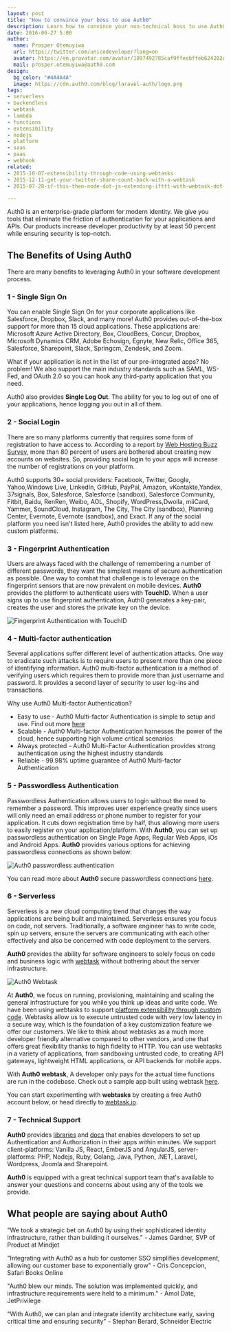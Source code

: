 ```yaml
---
layout: post
title: "How to convince your boss to use Auth0"
description: Learn how to convince your non-technical boss to use Auth0.
date: 2016-06-27 5:00
author:
  name: Prosper Otemuyiwa
  url: https://twitter.com/unicodeveloper?lang=en
  avatar: https://en.gravatar.com/avatar/1097492785caf9ffeebffeb624202d8f?s=200
  mail: prosper.otemuyiwa@auth0.com
design:
  bg_color: "#4A4A4A"
  image: https://cdn.auth0.com/blog/laravel-auth/logo.png
tags:
- serverless
- backendless
- webtask
- lambda
- functions
- extensibility
- nodejs
- platform
- saas
- paas
- webhook
related:
- 2015-10-07-extensibility-through-code-using-webtasks
- 2015-12-11-get-your-twitter-share-count-back-with-a-webtask
- 2015-07-28-if-this-then-node-dot-js-extending-ifttt-with-webtask-dot-io

---
```


Auth0 is an enterprise-grade platform for modern identity. We give you tools that eliminate the friction of authentication for your applications and APIs. Our products increase developer productivity by at least 50 percent while ensuring security is top-notch.


## The Benefits of Using Auth0

There are many benefits to leveraging Auth0 in your software development process.

### 1 - Single Sign On

You can enable Single Sign On for your corporate applications like Salesforce, Dropbox, Slack, and many more! Auth0 provides out-of-the-box support for more than 15 cloud applications. These applications are: Microsoft Azure Active Directory, Box, CloudBees, Concur, Dropbox, Microsoft Dynamics CRM, Adobe Echosign, Egnyte, New Relic, Office 365, Salesforce, Sharepoint, Slack, Springcm, Zendesk, and Zoom.

What if your application is not in the list of our pre-integrated apps? No problem! We also support the main industry standards such as SAML, WS-Fed, and OAuth 2.0 so you can hook any third-party application that you need.

Auth0 also provides **Single Log Out**. The ability for you to log out of one of your applications, hence logging you out in all of them.

### 2 -  Social Login

There are so many platforms currently that requires some form of registration to have access to. According to a report by [Web Hosting Buzz Survey](http://www.webhostingbuzz.com/blog/2013/03/21/whos-sharing-what/), more than 80 percent of users are bothered about creating new accounts on websites. So, providing social login to your apps will increase the number of registrations on your platform.

Auth0 supports 30+ social providers: Facebook, Twitter, Google, Yahoo,Windows Live, LinkedIn, GitHub, PayPal, Amazon, vKontakte,Yandex, 37signals, Box, Salesforce, Salesforce (sandbox), Salesforce Community, Fitbit, Baidu, RenRen, Weibo, AOL, Shopify, WordPress,Dwolla, miiCard, Yammer, SoundCloud, Instagram, The City, The City (sandbox), Planning Center, Evernote, Evernote (sandbox), and Exact. If any of the social platform you need isn't listed here, Auth0 provides the ability to add new custom platforms.

### 3 - Fingerprint Authentication

Users are always faced with the challenge of remembering a number of different passwords, they want the simplest means of secure authentication as possible. One way to combat that challenge is to leverage on the fingerprint sensors that are now prevalent on mobile devices. **Auth0** provides the platform to authenticate users with **TouchID**. When a user signs up to use fingerprint authentication, Auth0 generates a key-pair, creates the user and stores the private key on the device.

<img src="https://auth0.com/learn/wp-content/uploads/2016/04/passwordless-hero.png" alt="Fingerprint Authentication with TouchID" />


### 4 - Multi-factor authentication

Several applications suffer different level of authentication attacks. One way to eradicate such attacks is to require users to present more than one piece of identifying information. Auth0 multi-factor authentication is a method of verifying users which requires them to provide more than just username and password. It provides a second layer of security to user log-ins and transactions.

Why use Auth0 Multi-factor Authentication?

* Easy to use - Auth0 Multi-factor Authentication is simple to setup and use. Find out more [here](https://auth0.com/docs/multifactor-authentication)
* Scalable - Auth0 Multi-factor Authentication harnesses the power of the cloud, hence supporting high volume critical scenarios
* Always protected - Auth0 Multi-Factor Authentication provides strong authentication using the highest industry standards
* Reliable - 99.98% uptime guarantee of Auth0 Multi-factor Authentication

### 5 - Passwordless Authentication

Passwordless Authentication allows users to login without the need to remember a password. This improves user experience greatly since users will only need an email address or phone number to register for your application. It cuts down registration time by half, thus allowing more users to easily register on your application/platform. With **Auth0**, you can set up passwordless authentication on Single Page Apps, Regular Web Apps, iOs and Android Apps. **Auth0** provides various options for achieving passwordless connections as shown below:

<img src="https://cdn.auth0.com/docs/media/articles/connections/passwordless/passwordless-connections.png" alt="Auth0 passwordless authentication" />

You can read more about **Auth0** secure passwordless connections [here](https://auth0.com/docs/connections/passwordless).

### 6 - Serverless

Serverless is a new cloud computing trend that changes the way applications are being built and maintained. Serverless ensures you focus on code, not servers. Traditionally, a software engineer has to write code, spin up servers, ensure the servers are communicating with each other effectively and also be concerned with code deployment to the servers.

**Auth0** provides the ability for software engineers to solely focus on code and business logic with [webtask](https://webtask.io/) without bothering about the server infrastructure.

<img src="https://cdn.auth0.com/blog/serverless/webtasks.png" alt="Auth0 Webtask" />

At **Auth0**, we focus on running, provisioning, maintaining and scaling the general infrastructure for you while you think up ideas and write code. We have been using webtasks to support [platform extensibility through custom code](https://auth0.com/blog/2015/10/07/extensibility-through-code-using-webtasks/). Webtasks allow us to execute untrusted code with very low latency in a secure way, which is the foundation of a key customization feature we offer our customers. We like to think about webtasks as a much more developer friendly alternative compared to other vendors, and one that offers great flexibility thanks to high fidelity to HTTP. You can use webtasks in a variety of applications, from sandboxing untrusted code, to creating API gateways, lightweight HTML applications, or API backends for mobile apps.

With **Auth0 webtask**, A developer only pays for the actual time functions are run in the codebase. Check out a sample app built using webtask [here](https://auth0.com/blog/2015/12/11/get-your-twitter-share-count-back-with-a-webtask/).

You can start experimenting with **webtasks** by creating a free Auth0 account below, or head directly to [webtask.io](https://webtask.io).

### 7 - Technical Support

**Auth0** provides [libraries](https://github.com/auth0/) and [docs](https://auth0.com/docs) that enables developers to set up Authentication and Authorization in their apps within minutes. We support client-platforms: Vanilla JS, React, EmberJS and AngularJS, server-platforms: PHP, Nodejs, Ruby, Golang, Java, Python, .NET, Laravel, Wordpress, Joomla and Sharepoint.

**Auth0** is equipped with a great technical support team that's available to answer your questions and concerns about using any of the tools we provide.


## What people are saying about Auth0

"We took a strategic bet on Auth0 by using their sophisticated identity infrastructure, rather than building it ourselves." - James Gardner, SVP of Product at Mindjet

"Integrating with Auth0 as a hub for customer SSO simplifies development, allowing our customer base to exponentially grow" - Cris Concepcion, Safari Books Online

"Auth0 blew our minds. The solution was implemented quickly, and infrastructure requirements were held to a minimum." - Amol Date, JetPrivilege

"With Auth0, we can plan and integrate identity architecture early, saving critical time and ensuring security" - Stephan Berard, Schneider Electric
